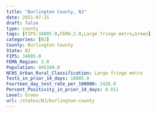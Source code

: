 ```yaml
---
title: "Burlington County, NJ"
date: 2021-07-15
draft: false
type: county
tags: [FIPS:34005.0,FEMA:2.0,Large fringe metro,Green]
categories: [NJ]
County: Burlington County
State: NJ
FIPS: 34005.0
FEMA_Region: 2.0
Population: 445349.0
NCHS_Urban_Rural_Classification: Large fringe metro
Tests_in_prior_14_days: 10805.0
Fourteen_day_test_rate_per_100000: 2426.0
Percent_Positivity_in_prior_14_days: 0.011
Level: Green
url: /states/NJ/burlington-county
---
```



